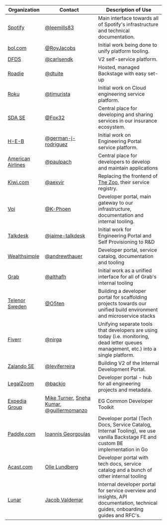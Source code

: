 | Organization                                  | Contact                                                                                                                                               | Description of Use                                                                                                                     |
| --------------------------------------------- | ----------------------------------------------------------------------------------------------------------------------------------------------------- | -------------------------------------------------------------------------------------------------------------------------------------- |
| [Spotify](https://www.spotify.com)            | [@leemills83](https://github.com/leemills83)                                                                                                          | Main interface towards all of Spotify's infrastructure and technical documentation.                                                    |
| [bol.com](https://www.bol.com)                | [@RoyJacobs](https://github.com/RoyJacobs)                                                                                                            | Initial work being done to unify platform tooling.                                                                                     |
| [DFDS](https://www.dfds.com)                  | [@carlsendk](https://github.com/carlsendk)                                                                                                            | V2 self-service platform.                                                                                                              |
| [Roadie](https://roadie.io)                   | [@dtuite](https://github.com/dtuite)                                                                                                                  | Hosted, managed Backstage with easy set-up                                                                                             |
| [Roku](https://www.roku.com)                  | [@timurista](https://github.com/timurista)                                                                                                            | Initial work on Cloud engineering service platform.                                                                                    |
| [SDA SE](https://sda.se)                      | [@Fox32](https://github.com/Fox32)                                                                                                                    | Central place for developing and sharing services in our insurance ecosystem.                                                          |
| [H-E-B](https://www.heb.com)                  | [@german-j-rodriguez](https://github.com/german-j-rodriguez)                                                                                          | Initial work on Engineering Portal service platform.                                                                                   |
| [American Airlines](https://www.aa.com)       | [@paulpach](https://github.com/paulpach)                                                                                                              | Central place for developers to develop and maintain applications                                                                      |
| [Kiwi.com](https://kiwi.com)                  | [@aexvir](https://github.com/aexvir)                                                                                                                  | Replacing the frontend of [The Zoo](https://github.com/kiwicom/the-zoo), their service registry.                                       |
| [Voi](https://www.voiscooters.com/)           | [@K-Phoen](https://github.com/K-Phoen)                                                                                                                | Developer portal, main gateway to our infrastructure, documentation and internal tooling.                                              |
| [Talkdesk](https://www.talkdesk.com)          | [@jaime-talkdesk](https://github.com/jaime-talkdesk)                                                                                                  | Initial work for Engineering Portal and Self Provisioning to R&D                                                                       |
| [Wealthsimple](https://www.wealthsimple.com)  | [@andrewthauer](https://github.com/andrewthauer)                                                                                                      | Developer portal, service catalog, documentation and tooling                                                                           |
| [Grab](https://www.grab.com)                  | [@althafh](https://github.com/althafh)                                                                                                                | Initial work as a unified interface for all of Grab's internal tooling                                                                 |
| [Telenor Sweden](https://www.telenor.se)      | [@O5ten](https://github.com/O5ten)                                                                                                                    | Building a developer portal for scaffolding projects towards our unified build environment and microservice stacks                     |
| [Fiverr](https://www.fiverr.com)              | [@nirga](https://github.com/nirga)                                                                                                                    | Unifying separate tools that developers are using today (i.e. monitoring, dead letter queues management, etc.) into a single platform. |
| [Zalando SE](https://www.zalando.de)          | [@leviferreira](https://github.com/leviferreira)                                                                                                      | Building V2 of the Internal Development Portal.                                                                                        |
| [LegalZoom](https://legalzoom.com)            | [@backjo](https://github.com/backjo)                                                                                                                  | Developer portal - hub for all engineering projects and metadata.                                                                      |
| [Expedia Group](https://www.expediagroup.com) | [Mike Turner](mailto:miturner@expediagroup.com), [Sneha Kumar](mailto:snkumar@expediagroup.com), [@guillermomanzo](https://github.com/guillermomanzo) | EG Common Developer Toolkit                                                                                                            |
| [Paddle.com](https://paddle.com)              | [Ioannis Georgoulas](https://github.com/geototti21)                                                                                                   | Developer portal (Tech Docs, Service Catalog, Internal Tooling), we use vanilla Backstage FE and custom BE implementation in Go        |
| [Acast.com](https://acast.com)                | [Olle Lundberg](https://github.com/lndbrg)                                                                                                            | Developer portal with tech docs, service catalog and a bunch of other internal tooling                                                 |
| [Lunar](https://lunar.app)                    | [Jacob Valdemar](https://github.com/JacobValdemar)                                                                                                            | Internal developer portal for service overview and insights, API documentation, technical guides, onboarding guides and RFC's.         |
